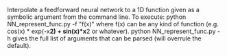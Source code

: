 Interpolate a feedforward neural network to a 1D function given as a symbolic argument from the command line.
To execute: 
python NN_represent_func.py -f "f(x)"
where f(x) can be any kind of function (e.g. cos(x) * exp(-x**2) + sin(x)*x**2 or whatever).
python NN_represent_func.py -h gives the full list of arguments that can be parsed (will overrule the default).

